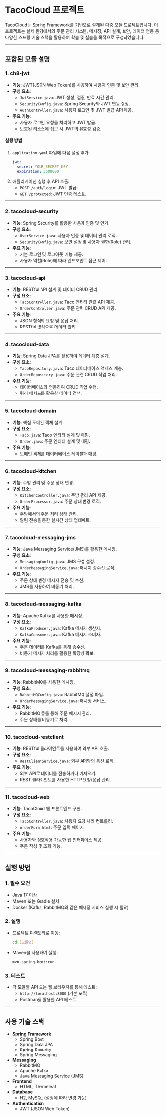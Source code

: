 # TacoCloud 프로젝트

TacoCloud는 Spring Framework를 기반으로 설계된 다중 모듈 프로젝트입니다. 이 프로젝트는 실제 환경에서의 주문 관리 시스템, 메시징, API 설계, 보안, 데이터 연동 등 다양한 스프링 기술 스택을 활용하여 학습 및 실습을 목적으로 구성되었습니다.

---

## 포함된 모듈 설명

### 1. **ch8-jwt**
- **기능**: JWT(JSON Web Token)를 사용하여 사용자 인증 및 보안 관리.
- **구성 요소**:
  - `JwtService.java`: JWT 생성, 검증, 만료 시간 관리.
  - `SecurityConfig.java`: Spring Security와 JWT 연동 설정.
  - `AuthController.java`: 사용자 로그인 및 JWT 발급 API 제공.
- **주요 기능**:
  - 사용자 로그인 요청을 처리하고 JWT 발급.
  - 보호된 리소스에 접근 시 JWT의 유효성 검증.

#### 실행 방법
1. `application.yaml` 파일에 다음 설정 추가:
   ```yaml
   jwt:
     secret: YOUR_SECRET_KEY
     expiration: 3600000
   ```
2. 애플리케이션 실행 후 API 호출:
   - `POST /auth/login`: JWT 발급.
   - `GET /protected`: JWT 인증 테스트.

---

### 2. **tacocloud-security**
- **기능**: Spring Security를 활용한 사용자 인증 및 인가.
- **구성 요소**:
  - `UserService.java`: 사용자 인증 및 데이터 관리 로직.
  - `SecurityConfig.java`: 보안 설정 및 사용자 권한(Role) 관리.
- **주요 기능**:
  - 기본 로그인 및 로그아웃 기능 제공.
  - 사용자 역할(Role)에 따라 엔드포인트 접근 제어.

---

### 3. **tacocloud-api**
- **기능**: RESTful API 설계 및 데이터 CRUD 관리.
- **구성 요소**:
  - `TacoController.java`: Taco 엔티티 관련 API 제공.
  - `OrderController.java`: 주문 관련 CRUD API 제공.
- **주요 기능**:
  - JSON 형식의 요청 및 응답 처리.
  - RESTful 방식으로 데이터 관리.

---

### 4. **tacocloud-data**
- **기능**: Spring Data JPA를 활용하여 데이터 계층 설계.
- **구성 요소**:
  - `TacoRepository.java`: Taco 데이터베이스 액세스 계층.
  - `OrderRepository.java`: 주문 관련 CRUD 작업 처리.
- **주요 기능**:
  - 데이터베이스와 연동하여 CRUD 작업 수행.
  - 쿼리 메서드를 활용한 데이터 검색.

---

### 5. **tacocloud-domain**
- **기능**: 핵심 도메인 객체 설계.
- **구성 요소**:
  - `Taco.java`: Taco 엔티티 설계 및 매핑.
  - `Order.java`: 주문 엔티티 설계 및 매핑.
- **주요 기능**:
  - 도메인 객체를 데이터베이스 테이블과 매핑.

---

### 6. **tacocloud-kitchen**
- **기능**: 주방 관리 및 주문 상태 변경.
- **구성 요소**:
  - `KitchenController.java`: 주방 관리 API 제공.
  - `OrderProcessor.java`: 주문 상태 변경 로직.
- **주요 기능**:
  - 주방에서의 주문 처리 상태 관리.
  - 알림 전송을 통한 실시간 상태 업데이트.

---

### 7. **tacocloud-messaging-jms**
- **기능**: Java Messaging Service(JMS)를 활용한 메시징.
- **구성 요소**:
  - `MessagingConfig.java`: JMS 구성 설정.
  - `OrderMessagingService.java`: 메시지 송수신 로직.
- **주요 기능**:
  - 주문 상태 변경 메시지 전송 및 수신.
  - JMS를 사용하여 비동기 처리.

---

### 8. **tacocloud-messaging-kafka**
- **기능**: Apache Kafka를 사용한 메시징.
- **구성 요소**:
  - `KafkaProducer.java`: Kafka 메시지 생산자.
  - `KafkaConsumer.java`: Kafka 메시지 소비자.
- **주요 기능**:
  - 주문 데이터를 Kafka를 통해 송수신.
  - 비동기 메시지 처리를 활용한 확장성 확보.

---

### 9. **tacocloud-messaging-rabbitmq**
- **기능**: RabbitMQ를 사용한 메시징.
- **구성 요소**:
  - `RabbitMQConfig.java`: RabbitMQ 설정 파일.
  - `OrderMessagingService.java`: 메시징 서비스.
- **주요 기능**:
  - RabbitMQ 큐를 통해 주문 메시지 관리.
  - 주문 상태를 비동기로 처리.

---

### 10. **tacocloud-restclient**
- **기능**: RESTful 클라이언트를 사용하여 외부 API 호출.
- **구성 요소**:
  - `RestClientService.java`: 외부 API와의 통신 로직.
- **주요 기능**:
  - 외부 API로 데이터를 전송하거나 가져오기.
  - REST 클라이언트를 사용한 HTTP 요청/응답 관리.

---

### 11. **tacocloud-web**
- **기능**: TacoCloud 웹 프론트엔드 구현.
- **구성 요소**:
  - `TacoController.java`: 사용자 요청 처리 컨트롤러.
  - `orderForm.html`: 주문 입력 페이지.
- **주요 기능**:
  - 사용자와 상호작용 가능한 웹 인터페이스 제공.
  - 주문 작성 및 조회 기능.

---

## 실행 방법

### 1. **필수 요건**
- Java 17 이상
- Maven 또는 Gradle 설치
- Docker (Kafka, RabbitMQ와 같은 메시징 서비스 실행 시 필요)

### 2. **실행**
- 프로젝트 디렉토리로 이동:
  ```bash
  cd [모듈명]
  ```
- Maven을 사용하여 실행:
  ```bash
  mvn spring-boot:run
  ```

### 3. **테스트**
- 각 모듈별 API 또는 웹 브라우저를 통해 테스트:
  - `http://localhost:8080` (기본 포트)
  - Postman을 활용한 API 테스트.

---

## 사용 기술 스택

- **Spring Framework**
  - Spring Boot
  - Spring Data JPA
  - Spring Security
  - Spring Messaging
- **Messaging**
  - RabbitMQ
  - Apache Kafka
  - Java Messaging Service (JMS)
- **Frontend**
  - HTML, Thymeleaf
- **Database**
  - H2, MySQL (설정에 따라 변경 가능)
- **Authentication**
  - JWT (JSON Web Token)

